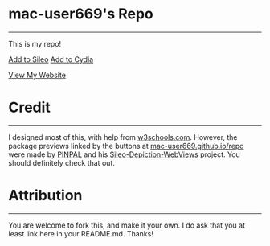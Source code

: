# mac-user669's Repo
----
This is my repo!

[Add to Sileo](sileo://source/https://mac-user669.github.io/repo/)
[Add to Cydia](cydia://url/https://cydia.saurik.com/api/share#?source=https://mac-user669.github.io/repo)

[View My Website](https://mac-user669.github.io)

# Credit
----
I designed most of this, with help from [w3schools.com](https://www.w3schools.com). However, the package previews linked by the buttons at [mac-user669.github.io/repo](mac-user669.github.io/repo) were made by [PINPAL](https://github.com/PINPAL) and his [Sileo-Depiction-WebViews](Sileo-Depiction-WebViews) project. You should definitely check that out.


# Attribution
----
You are welcome to fork this, and make it your own. I do ask that you at least link here in your README.md. Thanks!
